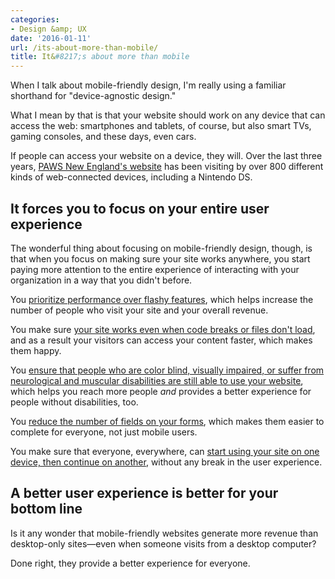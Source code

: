 ```yaml
---
categories:
- Design &amp; UX
date: '2016-01-11'
url: /its-about-more-than-mobile/
title: It&#8217;s about more than mobile
---
```


When I talk about mobile-friendly design, I'm really using a familiar shorthand for "device-agnostic design."

What I mean by that is that your website should work on any device that can access the web: smartphones and tablets, of course, but also smart TVs, gaming consoles, and these days, even cars.

If people can access your website on a device, they will. Over the last three years, [PAWS New England's website](http://pawsnewnegland.com) has been visiting by over 800 different kinds of web-connected devices, including a Nintendo DS.

<!--more-->

## It forces you to focus on your entire user experience

The wonderful thing about focusing on mobile-friendly design, though, is that when you focus on making sure your site works anywhere, you start paying more attention to the entire experience of interacting with your organization in a way that you didn't before.

You [prioritize performance over flashy features](/how-much-revenue-is-your-slow-website-costing-you/), which helps increase the number of people who visit your site and your overall revenue.

You make sure [your site works even when code breaks or files don't load](/how-to-make-sure-your-website-works-on-thousands-of-devices-without-losing-your-mind/), and as a result your visitors can access your content faster, which makes them happy.

You [ensure that people who are color blind, visually impaired, or suffer from neurological and muscular disabilities are still able to use your website](/design-for-color-blindness/), which helps you reach more people *and* provides a better experience for people without disabilities, too.

You [reduce the number of fields on your forms](/how-to-build-donation-forms-that-bring-in-more-revenue/), which makes them easier to complete for everyone, not just mobile users.

You make sure that everyone, everywhere, can [start using your site on one device, then continue on another](/the-mobile-context-myth/), without any break in the user experience.

## A better user experience is better for your bottom line

Is it any wonder that mobile-friendly websites generate more revenue than desktop-only sites&mdash;even when someone visits from a desktop computer?

Done right, they provide a better experience for everyone.